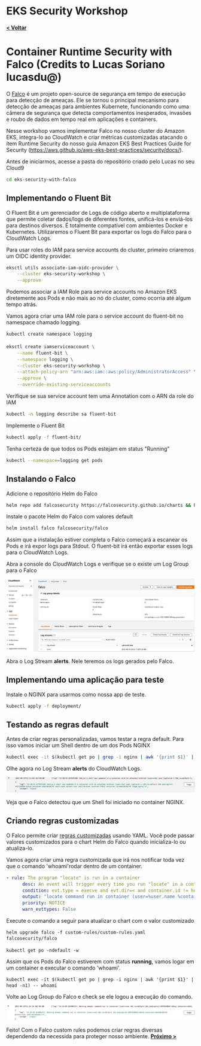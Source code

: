 # EKS Security Workshop

[**< Voltar**](./5-Lab3.md)

# Container Runtime Security with Falco (Credits to Lucas Soriano lucasdu@)

O [Falco](https://falco.org/) é um projeto open-source de segurança em tempo de execução para detecção de ameaças. Ele se tornou o principal mecanismo para detecção de ameaças para ambientes Kubernete, funcionando como uma câmera de segurança que detecta comportamentos inesperados, invasões e roubo de dados em tempo real em aplicações e containers.

Nesse workshop vamos implementar Falco no nosso cluster do Amazon EKS, integra-lo ao CloudWatch e criar métricas customizadas atacando o ítem Runtime Security do nosso guia Amazon EKS Best Practices Guide for Security (https://aws.github.io/aws-eks-best-practices/security/docs/).

Antes de iniciarmos, acesse a pasta do repositório criado pelo Lucas no seu Cloud9
```bash
cd eks-security-with-falco
```


## Implementando o Fluent Bit

O Fluent Bit é um gerenciador de Logs de código aberto e multiplataforma que permite coletar dados/logs de diferentes fontes, unificá-los e enviá-los para destinos diversos. É totalmente compatível com ambientes Docker e Kubernetes. Utilizaremos o Fluent Bit para exportar os logs do Falco para o CloudWatch Logs.

Para usar roles do IAM para service accounts do cluster, primeiro criaremos um OIDC identity provider.

```bash
eksctl utils associate-iam-oidc-provider \
    --cluster eks-security-workshop \
    --approve
```

Podemos associar a IAM Role para service accounts no Amazon EKS diretemente aos Pods e não mais ao nó do cluster, como ocorria até algum tempo atrás.

Vamos agora criar uma IAM role para o service account do fluent-bit no namespace chamado logging.

```bash
kubectl create namespace logging

eksctl create iamserviceaccount \
    --name fluent-bit \
    --namespace logging \
    --cluster eks-security-workshop \
    --attach-policy-arn "arn:aws:iam::aws:policy/AdministratorAccess" \
    --approve \
    --override-existing-serviceaccounts
```
Verifique se sua service account tem uma Annotation com o ARN da role do IAM

```bash
kubectl -n logging describe sa fluent-bit
```

Implemente o Fluent Bit

```bash
kubectl apply -f fluent-bit/
```

Tenha certeza de que todos os Pods estejam em status "Running"

```bash
kubectl --namespace=logging get pods
```
## Instalando o Falco

Adicione o repositório Helm do Falco

```bash
helm repo add falcosecurity https://falcosecurity.github.io/charts && helm repo update
```

Instale o pacote Helm do Falco com valores default

```bash
helm install falco falcosecurity/falco
```

Assim que a instalação estiver completa o Falco começará a escanear os Pods e irá expor logs para Stdout. O fluent-bit irá então exportar esses logs para o CloudWatch Logs.

Abra a console do CloudWatch Logs e verifique se o existe um Log Group para o Falco

<p align="center"> 
<img src="../static/3.1-falco1.jpg">
</p>

Abra o Log Stream **alerts**. Nele teremos os logs gerados pelo Falco.

## Implementando uma aplicação para teste

Instale o NGINX para usarmos como nossa app de teste.

```bash
kubectl apply -f deployment/
```
## Testando as regras default

Antes de criar regras personalizadas, vamos testar a regra default. Para isso vamos iniciar um Shell dentro de um dos Pods NGINX

```bash
kubectl exec -it $(kubectl get po | grep -i nginx | awk '{print $1}' | head -n1) -- /bin/bash
```
Olhe agora no Log Stream **alerts** do CloudWatch Logs.

<p align="center"> 
<img src="../static/3.2-falco2.jpg">
</p>

Veja que o Falco detectou que um Shell foi iniciado no container NGINX.

## Criando regras customizadas

O Falco permite criar [regras customizadas](https://falco.org/docs/rules/) usando YAML. Você pode passar valores customizados para o chart Helm do Falco quando inicializa-lo ou atualiza-lo.

Vamos agora criar uma regra customizada que irá nos notificar toda vez que o comando 'whoami'rodar dentro de um container.

```yaml
- rule: The program "locate" is run in a container
      desc: An event will trigger every time you run "locate" in a container
      condition: evt.type = execve and evt.dir=< and container.id != host and proc.name = locate
      output: "locate command run in container (user=%user.name %container.info parent=%proc.pname cmdline=%proc.cmdline)"
      priority: NOTICE
      warn_evttypes: False
```

Execute o comando a seguir para atualizar o chart com o valor customizado

```shell
helm upgrade falco -f custom-rules/custom-rules.yaml falcosecurity/falco

kubectl get po -ndefault -w
```

Assim que os Pods do Falco estiverem com status **running**, vamos logar em um container e executar o comando 'whoami'.

```shell
kubectl exec -it $(kubectl get po | grep -i nginx | awk '{print $1}' | head -n1) -- whoami
```

Volte ao Log Group do Falco e check se ele logou a execução do comando.

<p align="center"> 
<img src="../static/3.3-falco3.jpg">
</p>

Feito! Com o Falco custom rules podemos criar regras diversas dependendo da necessida para proteger nosso ambiente.
[**Próximo >**](./7-Lab5.md)